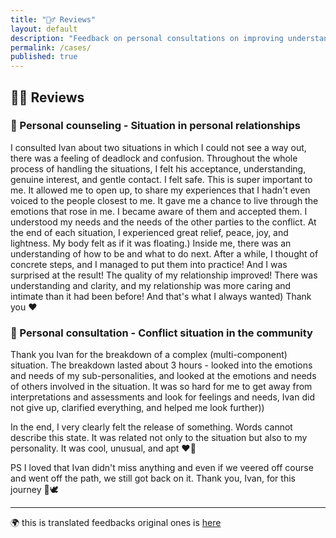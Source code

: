 ```yaml
---
title: "💁‍♂️ Reviews"
layout: default
description: "Feedback on personal consultations on improving understanding in relationships"
permalink: /cases/
published: true
---
```

## 💁‍♂️ Reviews
<!--🌍 this is translated feedbacks original ones is [here](https://ivanbek.ru/cases/)-->

### 👩 Personal counseling - Situation in personal relationships
I consulted Ivan about two situations in which I could not see a way out, there was a feeling of deadlock and confusion.
Throughout the whole process of handling the situations, I felt his acceptance, understanding, genuine interest, and gentle contact. I felt safe. This is super important to me. It allowed me to open up, to share my experiences that I hadn't even voiced to the people closest to me.
It gave me a chance to live through the emotions that rose in me. I became aware of them and accepted them. I understood my needs and the needs of the other parties to the conflict.
At the end of each situation, I experienced great relief, peace, joy, and lightness. My body felt as if it was floating.) Inside me, there was an understanding of how to be and what to do next.
After a while, I thought of concrete steps, and I managed to put them into practice! And I was surprised at the result! The quality of my relationship improved! There was understanding and clarity, and my relationship was more caring and intimate than it had been before! And that's what I always wanted)
Thank you ❤️

### 👩 Personal consultation - Conflict situation in the community
Thank you Ivan for the breakdown of a complex (multi-component) situation. The breakdown lasted about 3 hours - looked into the emotions and needs of my sub-personalities, and looked at the emotions and needs of others involved in the situation. It was so hard for me to get away from interpretations and assessments and look for feelings and needs, Ivan did not give up, clarified everything, and helped me look further))

In the end, I very clearly felt the release of something. Words cannot describe this state. It was related not only to the situation but also to my personality. It was cool, unusual, and apt ❤️🌺

PS I loved that Ivan didn't miss anything and even if we veered off course and went off the path, we still got back on it. Thank you, Ivan, for this journey 🌺🕊

---

🌍 this is translated feedbacks original ones is [here](https://ivanbek.ru/cases/)
